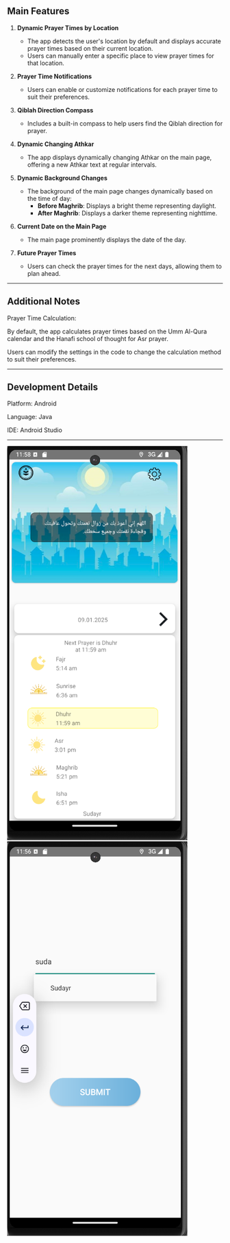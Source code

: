 
## Main Features

1. **Dynamic Prayer Times by Location**
   - The app detects the user's location by default and displays accurate prayer times based on their current location.
   - Users can manually enter a specific place to view prayer times for that location.

2. **Prayer Time Notifications**
   - Users can enable or customize notifications for each prayer time to suit their preferences.

3. **Qiblah Direction Compass**
   - Includes a built-in compass to help users find the Qiblah direction for prayer.

4. **Dynamic Changing Athkar**
   - The app displays dynamically changing Athkar on the main page, offering a new Athkar text at regular intervals.

5. **Dynamic Background Changes**
   - The background of the main page changes dynamically based on the time of day:
     - **Before Maghrib**: Displays a bright theme representing daylight.
     - **After Maghrib**: Displays a darker theme representing nighttime.

6. **Current Date on the Main Page**
   - The main page prominently displays the date of the day.

7. **Future Prayer Times**
   - Users can check the prayer times for the next days, allowing them to plan ahead.

---

## Additional Notes


Prayer Time Calculation:


By default, the app calculates prayer times based on the Umm Al-Qura calendar and the Hanafi school of thought for Asr prayer.


Users can modify the settings in the code to change the calculation method to suit their preferences.

---
## Development Details


Platform: Android


Language: Java


IDE: Android Studio

---

![Image](https://github.com/ShouqSaadRu/prayer-App/blob/master/app/src/main/res/values/1.png?raw=true)
![Image](https://github.com/ShouqSaadRu/prayer-App/blob/master/app/src/main/res/values/5.png?raw=true)





